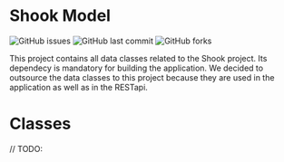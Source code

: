 ﻿# Shook Model

![GitHub issues](https://img.shields.io/github/issues-raw/shookapp/ShookModel)
![GitHub last commit](https://img.shields.io/github/last-commit/shookapp/ShookModel)
![GitHub forks](https://img.shields.io/github/forks/shookapp/ShookModel)

This project contains all data classes related to the Shook project. Its dependecy
is mandatory for building the application. We decided to outsource the data
classes to this project because they are used in the application as well as in
the RESTapi.

# Classes

// TODO: